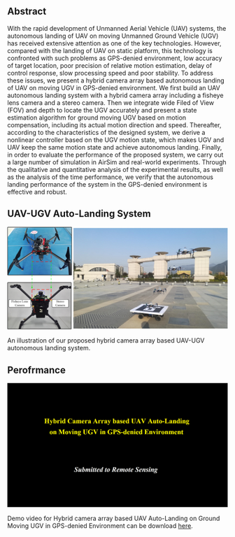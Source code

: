 ## Abstract

With the rapid development of Unmanned Aerial Vehicle (UAV) systems, the autonomous landing of UAV on moving Unmanned Ground Vehicle (UGV) has received extensive attention as one of the key technologies. However, compared with the landing of UAV on static platform, this technology is confronted with such problems as GPS-denied environment, low accuracy of target location, poor precision of relative motion estimation, delay of control response, slow processing speed and poor stability. To address these issues, we present a hybrid camera array based autonomous landing of UAV on moving UGV in GPS-denied environment. We first build an UAV autonomous landing system with a hybrid camera array including a fisheye lens camera and a stereo camera. Then we integrate wide Filed of View (FOV) and depth to locate the UGV accurately and present a state estimation algorithm for ground moving UGV based on motion compensation, including its actual motion direction and speed. Thereafter, according to the characteristics of the designed system, we derive a nonlinear controller based on the UGV motion state, which makes UGV and UAV keep the same motion state and achieve autonomous landing. Finally, in order to evaluate the performance of the proposed system, we carry out a large number of simulation in AirSim and real-world experiments. Through the qualitative and quantitative analysis of the experimental results, as well as the analysis of the time performance, we verify that the autonomous landing performance of the system in the GPS-denied environment is effective and robust.

## UAV-UGV Auto-Landing System
![ststem](system_low.png)

An illustration of our proposed hybrid camera array based UAV-UGV autonomous landing system. 

## Perofrmance
[![demo](Demo_low.png)](https://pan.baidu.com/s/10yXunEACrrC9ryFsFTtKPg)

Demo video for Hybrid camera array based UAV Auto-Landing on Ground Moving UGV in GPS-denied Environment can be download [here](https://pan.baidu.com/s/10yXunEACrrC9ryFsFTtKPg). 
